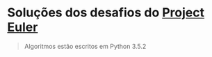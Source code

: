 # Soluções dos desafios do [Project Euler](https://projecteuler.net)

> Algoritmos estão escritos em Python 3.5.2
